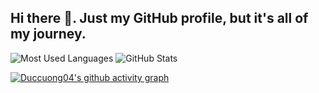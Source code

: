 ## Hi there 👋. Just my GitHub profile, but it's all of my journey.

![Most Used Languages](https://github-readme-stats.vercel.app/api/top-langs/?username=Duccuong04&layout=compact&bg_color=ADD8E6)
![GitHub Stats](https://github-readme-stats.vercel.app/api?username=Duccuong04&show_icons=true&theme=tokyonight)

[![Duccuong04's github activity graph](https://github-readme-activity-graph.vercel.app/graph?username=Duccuong04&theme=tokyo-night)](https://github.com/Duccuong04/github-readme-activity-graph)

<!--
**Duccuong04/Duccuong04** is a ✨ _special_ ✨ repository because its `README.md` (this file) appears on your GitHub profile.

Here are some ideas to get you started:

- 🔭 I’m currently working on ...
- 🌱 I’m currently learning ...
- 👯 I’m looking to collaborate on ...
- 🤔 I’m looking for help with ...
- 💬 Ask me about ...
- 📫 How to reach me: ...
- 😄 Pronouns: ...
- ⚡ Fun fact: ...
-->
